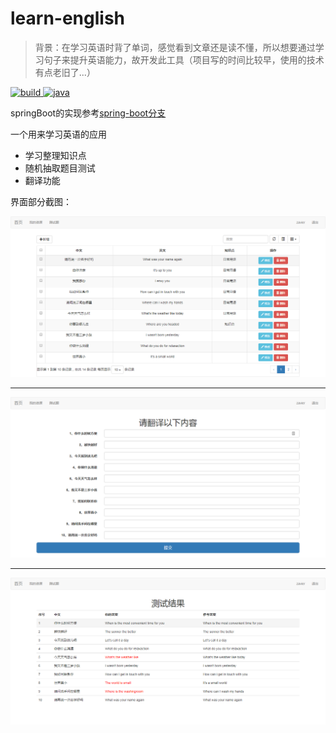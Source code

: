 # learn-english

> 背景：在学习英语时背了单词，感觉看到文章还是读不懂，所以想要通过学习句子来提升英语能力，故开发此工具（项目写的时间比较早，使用的技术有点老旧了...）

<p>
  <a href="https://github.com/zavier/learn-english">
    <img src="http://img.shields.io/travis/zavier/learn-english.svg" alt="build">
  </a>
  <a href="https://github.com/zavier/learn-english">
    <img src="https://img.shields.io/badge/language-java-orange.svg" alt="java">
  </a>
</p>


springBoot的实现参考[spring-boot分支](https://github.com/zavier/learn-english/tree/spring-boot)


一个用来学习英语的应用

- 学习整理知识点
- 随机抽取题目测试
- 翻译功能


界面部分截图：

![](https://raw.githubusercontent.com/zavier/learn-english/master/doc/1.png)

---

![](https://raw.githubusercontent.com/zavier/learn-english/master/doc/2.png)

---

![](https://raw.githubusercontent.com/zavier/learn-english/master/doc/3.png)
